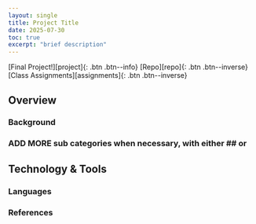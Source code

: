 ```yaml
---
layout: single
title: Project Title
date: 2025-07-30
toc: true
excerpt: "brief description"
---
```


[Final Project!][project]{: .btn .btn--info}
[Repo][repo]{: .btn .btn--inverse}
[Class Assignments][assignments]{: .btn .btn--inverse}

## Overview

### Background

### ADD MORE sub categories when necessary, with either ## or ###

###

### 

## Technology & Tools

### Languages

### References
